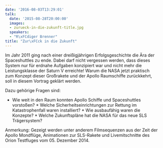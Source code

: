 ```yaml
---
date: '2016-08-03T13:29:01'
talk:
  date: '2015-08-28T20:00:00'
  images:
  - zurueck-in-die-zukunft-title.jpg
  speakers:
  - "R\xFCdiger Brenner"
title: "Zur\xFCck in die Zukunft"
---
```

Im Jahr 2011 ging nach einer dreißigjährigen Erfolgsgeschichte die Ära der Spaceshuttles zu ende. Dabei darf nicht vergessen werden, dass dieses System nur für erdnahe Aufgaben konzipiert war und nicht mehr die Leistungsklasse der Saturn V erreichte! Warum die NASA jetzt praktisch zum Konzept dieser Großrakete und der Apollo Raumschiffe zurückkehrt, soll in diesem Vortrag geklärt werden.

Dazu gehörige Fragen sind:

  * Wie weit in den Raum konnten Apollo Schiffe und Spaceshuttles vorstoßen?   * Welche Sicherheitseinrichtungen zur Rettung im Katastrophenfall waren installiert?   * Wie ausbaufähig waren die Konzepte?   * Welche Zukunftspläne hat die NASA für das neue SLS Trägersystem?

Anmerkung: Gezeigt werden unter anderem Filmsequenzen aus der Zeit der Apollo Mondflüge, Animationen zur SLS-Rakete und Livemitschnitte des Orion Testfluges vom 05. Dezember 2014.

